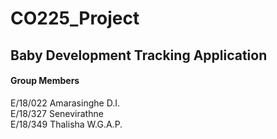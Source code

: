 # CO225_Project
## Baby Development Tracking Application
#### Group Members
E/18/022 Amarasinghe D.I.    
E/18/327 Senevirathne    
E/18/349 Thalisha W.G.A.P.    
